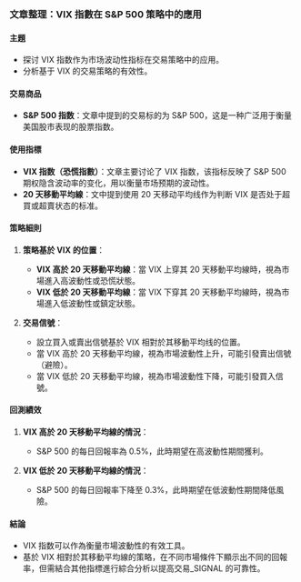 ### 文章整理：VIX 指數在 S&P 500 策略中的應用

#### 主題
- 探讨 VIX 指数作为市场波动性指标在交易策略中的应用。
- 分析基于 VIX 的交易策略的有效性。

#### 交易商品
- **S&P 500 指数**：文章中提到的交易标的为 S&P 500，这是一种广泛用于衡量美国股市表现的股票指数。

#### 使用指標
- **VIX 指数（恐慌指數）**：文章主要讨论了 VIX 指数，该指标反映了 S&P 500 期权隐含波动率的变化，用以衡量市场预期的波动性。
- **20 天移動平均線**：文中提到使用 20 天移动平均线作为判断 VIX 是否处于超買或超賣状态的标准。

#### 策略細則
1. **策略基於 VIX 的位置**：
   - **VIX 高於 20 天移動平均線**：當 VIX 上穿其 20 天移動平均線時，視為市場進入高波動性或恐慌狀態。
   - **VIX 低於 20 天移動平均線**：當 VIX 下穿其 20 天移動平均線時，視為市場進入低波動性或鎮定狀態。

2. **交易信號**：
   - 設立買入或賣出信號基於 VIX 相對於其移動平均线的位置。
   - 當 VIX 高於 20 天移動平均線，視為市場波動性上升，可能引發賣出信號（避險）。
   - 當 VIX 低於 20 天移動平均線，視為市場波動性下降，可能引發買入信號。

#### 回測績效
1. **VIX 高於 20 天移動平均線的情況**：
   - S&P 500 的每日回報率為 0.5%，此時期望在高波動性期間獲利。
   
2. **VIX 低於 20 天移動平均線的情況**：
   - S&P 500 的每日回報率下降至 0.3%，此時期望在低波動性期間降低風險。

#### 結論
- VIX 指数可以作為衡量市場波動性的有效工具。
- 基於 VIX 相對於其移動平均線的策略，在不同市場條件下顯示出不同的回報率，但需結合其他指標進行綜合分析以提高交易_SIGNAL 的可靠性。
